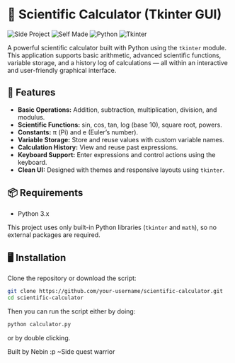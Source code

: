 # 🧮 Scientific Calculator (Tkinter GUI)

![Side Project](https://img.shields.io/badge/project-side--project-blueviolet)
![Self Made](https://img.shields.io/badge/built%20by-self--made-orange)
![Python](https://img.shields.io/badge/language-python-yellow?logo=python)
![Tkinter](https://img.shields.io/badge/gui-tkinter-green)

A powerful scientific calculator built with Python using the `tkinter` module. This application supports basic arithmetic, advanced scientific functions, variable storage, and a history log of calculations — all within an interactive and user-friendly graphical interface.

## 🚀 Features

- **Basic Operations:** Addition, subtraction, multiplication, division, and modulus.
- **Scientific Functions:** sin, cos, tan, log (base 10), square root, powers.
- **Constants:** π (Pi) and e (Euler’s number).
- **Variable Storage:** Store and reuse values with custom variable names.
- **Calculation History:** View and reuse past expressions.
- **Keyboard Support:** Enter expressions and control actions using the keyboard.
- **Clean UI:** Designed with themes and responsive layouts using `tkinter`.

## 📦 Requirements

- Python 3.x

This project uses only built-in Python libraries (`tkinter` and `math`), so no external packages are required.

## 🖥️ Installation

Clone the repository or download the script:

```bash
git clone https://github.com/your-username/scientific-calculator.git
cd scientific-calculator
```

Then you can run the script either by doing:
```bash
python calculator.py
```
or by double clicking.

Built by Nebin :p
~Side quest warrior

